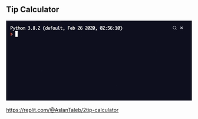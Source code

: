 ## Tip Calculator

![tip calculator](tip_calculator.gif)

https://replit.com/@AslanTaleb/2tip-calculator